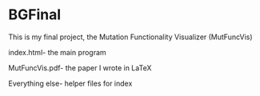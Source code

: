 # BGFinal
This is my final project, the Mutation Functionality Visualizer (MutFuncVis)

index.html- the main program

MutFuncVis.pdf- the paper I wrote in LaTeX

Everything else- helper files for index
